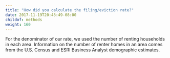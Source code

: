 ```yaml
---
title: "How did you calculate the filing/eviction rate?"
date: 2017-11-19T20:43:49-08:00
childof: methods
weight: 160
---
```

For the denominator of our rate, we used the number of renting households in each area. Information on the number of renter homes in an area comes from the U.S. Census and ESRI Business Analyst demographic estimates. 